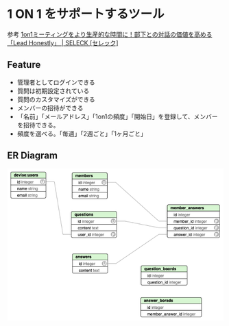 # 1 ON 1 をサポートするツール

参考
[1on1ミーティングをより生産的な時間に！部下との対話の価値を高める「Lead Honestly」 \| SELECK \[セレック\]](https://seleck.cc/1127)

## Feature

- 管理者としてログインできる
- 質問は初期設定されている
- 質問のカスタマイズができる
- メンバーの招待ができる
- 「名前」「メールアドレス」「1on1の頻度」「開始日」を登録して、メンバーを招待できる。
- 頻度を選べる。「毎週」「2週ごと」「1ヶ月ごと」

## ER Diagram

![er.png](er.png)

